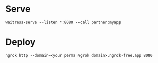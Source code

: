 # Serve

`waitress-serve --listen *:8080 --call partner:myapp`


# Deploy

`ngrok http --domain=<your perma Ngrok domain>.ngrok-free.app 8080`
